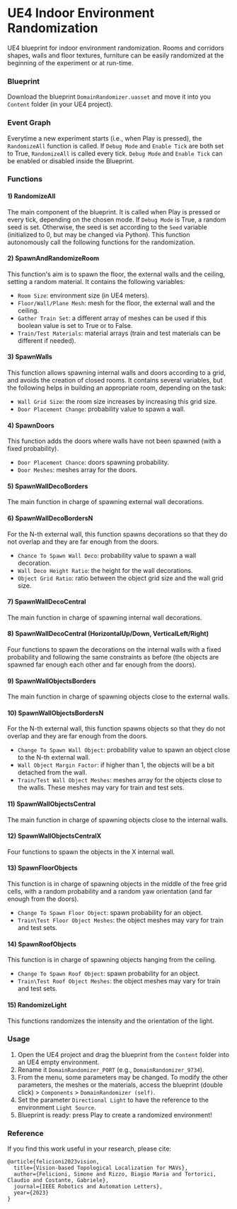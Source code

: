 # UE4 Indoor Environment Randomization
UE4 blueprint for indoor environment randomization. Rooms and corridors shapes, walls and floor textures, furniture can be easily randomized at the beginning of the experiment or at run-time.

### Blueprint
Download the blueprint `DomainRandomizer.uasset` and move it into you `Content` folder (in your UE4 project).

### Event Graph
Everytime a new experiment starts (i.e., when Play is pressed), the `RandomizeAll` function is called. If `Debug Mode` and `Enable Tick` are both set to True, `RandomizeAll` is called every tick. `Debug Mode` and `Enable Tick` can be enabled or disabled inside the Blueprint.

### Functions
#### 1) RandomizeAll
The main component of the blueprint. It is called when Play is pressed or every tick, depending on the chosen mode. If `Debug Mode` is True, a random seed is set. Otherwise, the seed is set according to the `Seed` variable (initialized to 0, but may be changed via Python). This function autonomously call the following functions for the randomization.

#### 2) SpawnAndRandomizeRoom
This function's aim is to spawn the floor, the external walls and the ceiling, setting a random material. It contains the following variables:
- `Room Size`: environment size (in UE4 meters).
- `Floor/Wall/Plane Mesh`: mesh for the floor, the external wall and the ceiling.
- `Gather Train Set`: a different array of meshes can be used if this boolean value is set to True or to False.
- `Train/Test Materials`: material arrays (train and test materials can be different if needed).

#### 3) SpawnWalls
This function allows spawning internal walls and doors according to a grid, and avoids the creation of closed rooms. It contains several variables, but the following helps in building an appropriate room, depending on the task:
- `Wall Grid Size`: the room size increases by increasing this grid size.
- `Door Placement Change`: probability value to spawn a wall.

#### 4) SpawnDoors
This function adds the doors where walls have not been spawned (with a fixed probability). 
- `Door Placement Chance`: doors spawning probability.
- `Door Meshes`: meshes array for the doors.

#### 5) SpawnWallDecoBorders
The main function in charge of spawning external wall decorations.

#### 6) SpawnWallDecoBordersN
For the N-th external wall, this function spawns decorations so that they do not overlap and they are far enough from the doors.
- `Chance To Spawn Wall Deco`: probability value to spawn a wall decoration.
- `Wall Deco Height Ratio`: the height for the wall decorations.
- `Object Grid Ratio`: ratio between the object grid size and the wall grid size.

#### 7) SpawnWallDecoCentral
The main function in charge of spawning internal wall decorations.

#### 8) SpawnWallDecoCentral (HorizontalUp/Down, VerticalLeft/Right)
Four functions to spawn the decorations on the internal walls with a fixed probability and following the same constraints as before (the objects are spawned far enough each other and far enough from the doors).

#### 9) SpawnWallObjectsBorders
The main function in charge of spawning objects close to the external walls.

#### 10) SpawnWallObjectsBordersN
For the N-th external wall, this function spawns objects so that they do not overlap and they are far enough from the doors.
- `Change To Spawn Wall Object`: probability value to spawn an object close to the N-th external wall.
- `Wall Object Margin Factor`: if higher than 1, the objects will be a bit detached from the wall.
- `Train/Test Wall Object Meshes`: meshes array for the objects close to the walls. These meshes may vary for train and test sets.

#### 11) SpawnWallObjectsCentral
The main function in charge of spawning objects close to the internal walls.

#### 12) SpawnWallObjectsCentralX
Four functions to spawn the objects in the X internal wall.

#### 13) SpawnFloorObjects
This function is in charge of spawning objects in the middle of the free grid cells, with a random probability and a random yaw orientation (and far enough from the doors).
- `Change To Spawn Floor Object`: spawn probability for an object.
- `Train\Test Floor Object Meshes`: the object meshes may vary for train and test sets.

#### 14) SpawnRoofObjects
This function is in charge of spawning objects hanging from the ceiling.
- `Change To Spawn Roof Object`: spawn probability for an object.
- `Train\Test Roof Object Meshes`: the object meshes may vary for train and test sets.

#### 15) RandomizeLight
This functions randomizes the intensity and the orientation of the light.

### Usage
1) Open the UE4 project and drag the blueprint from the `Content` folder into an UE4 empty environment. 
2) Rename it `DomainRandomizer_PORT` (e.g., `DomainRandomizer_9734`).
3) From the menu, some parameters may be changed. To modify the other parameters, the meshes or the materials, access the blueprint (double click) > `Components` > `DomainRandomizer (self)`.
4) Set the parameter `Directional Light` to have the reference to the environment `Light Source`.
5) Blueprint is ready: press Play to create a randomized environment!

### Reference
If you find this work useful in your research, please cite:
```
@article{felicioni2023vision,
  title={Vision-based Topological Localization for MAVs},
  author={Felicioni, Simone and Rizzo, Biagio Maria and Tortorici, Claudio and Costante, Gabriele},
  journal={IEEE Robotics and Automation Letters},
  year={2023}
}
```
